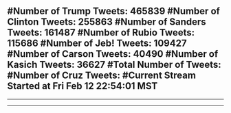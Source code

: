 #Number of Trump Tweets: 465839
#Number of Clinton Tweets: 255863
#Number of Sanders Tweets: 161487
#Number of Rubio Tweets: 115686
#Number of Jeb! Tweets: 109427
#Number of Carson Tweets: 40490
#Number of Kasich Tweets: 36627
#Total Number of Tweets:  
#Number of Cruz Tweets: 
#Current Stream Started at Fri Feb 12 22:54:01 MST
---
---
---

